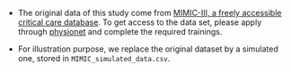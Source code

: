 - The original data of this study come from [MIMIC-III, a freely accessible critical care database][MIMIC]. To get access to the data set, please apply through [physionet][physionet] and complete the required trainings.

- For illustration purpose, we replace the original dataset by a simulated one, stored in `MIMIC_simulated_data.csv`.



[MIMIC]: https://www.nature.com/articles/sdata201635  "MIMIC-III, a freely accessible critical care database"
[physionet]: https://physionet.org/news/post/395  

